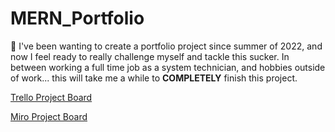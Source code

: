 # MERN_Portfolio

:thought_balloon: I've been wanting to create a portfolio project since summer of 2022, and now I feel ready to really challenge myself and tackle this sucker. In between working a full time job as a system technician, and hobbies outside of work... this will take me a while to **COMPLETELY** finish this project.


[Trello Project Board](https://trello.com/b/7iYsOYhy/mern-portfolio)

[Miro Project Board](https://miro.com/app/board/uXjVMbahmqU=/?share_link_id=54276327755)